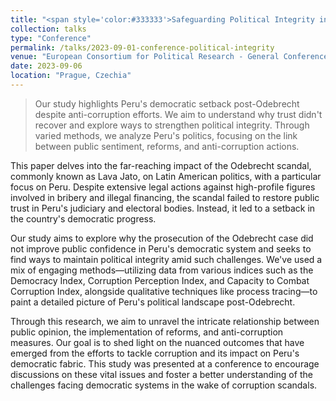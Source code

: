 ```yaml
---
title: "<span style='color:#333333'>Safeguarding Political Integrity in a Context of Democratic Backsliding: Evidence from the Peruvian Case</span>"
collection: talks
type: "Conference"
permalink: /talks/2023-09-01-conference-political-integrity
venue: "European Consortium for Political Research - General Conference"
date: 2023-09-06
location: "Prague, Czechia"
---
```


> Our study highlights Peru's democratic setback post-Odebrecht despite anti-corruption efforts. We aim to understand why trust didn't recover and explore ways to strengthen political integrity. Through varied methods, we analyze Peru's politics, focusing on the link between public sentiment, reforms, and anti-corruption actions.

This paper delves into the far-reaching impact of the Odebrecht scandal, commonly known as Lava Jato, on Latin American politics, with a particular focus on Peru. Despite extensive legal actions against high-profile figures involved in bribery and illegal financing, the scandal failed to restore public trust in Peru's judiciary and electoral bodies. Instead, it led to a setback in the country's democratic progress. 

Our study aims to explore why the prosecution of the Odebrecht case did not improve public confidence in Peru's democratic system and seeks to find ways to maintain political integrity amid such challenges. We've used a mix of engaging methods—utilizing data from various indices such as the Democracy Index, Corruption Perception Index, and Capacity to Combat Corruption Index, alongside qualitative techniques like process tracing—to paint a detailed picture of Peru's political landscape post-Odebrecht. 

Through this research, we aim to unravel the intricate relationship between public opinion, the implementation of reforms, and anti-corruption measures. Our goal is to shed light on the nuanced outcomes that have emerged from the efforts to tackle corruption and its impact on Peru's democratic fabric. This study was presented at a conference to encourage discussions on these vital issues and foster a better understanding of the challenges facing democratic systems in the wake of corruption scandals.
